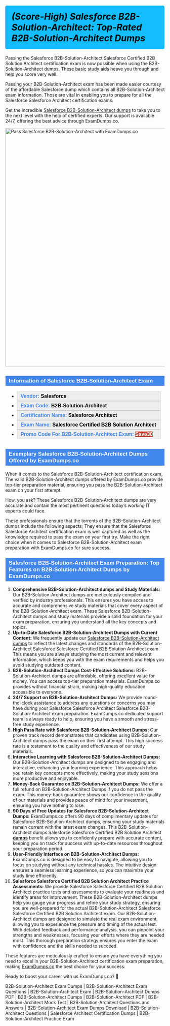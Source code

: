 #     	     <h1><strong><span style="display: block; color: #000000; background: #14BDFF; border: 0.5px solid #AED6F1; border-left: 3px solid #3498DB; padding: .6em; border-radius: 6px;">             <em>(Score-High) Salesforce B2B-Solution-Architect: Top-Rated B2B-Solution-Architect Dumps</em>             </span></strong></h1>            <p>Passing the Salesforce B2B-Solution-Architect Salesforce Certified B2B Solution Architect certification exam is now possible when using the B2B-Solution-Architect dumps. These basic study aids heave you through and help you score very well. </p>            <p>Passing your B2B-Solution-Architect exam has been made easier courtesy of the affordable Salesforce dump which contains all B2B-Solution-Architect exam information. Those are vital in enabling you to prepare for all the Salesforce Salesforce Architect certification exams.</p>            <p>Get the incredible <a href="https://www.examdumps.co/b2b-solution-architect-exam-dumps.html">Salesforce B2B-Solution-Architect dumps</a> to take you to the next level with the help of certified experts. Our support is available 24/7, offering the best advice through ExamDumps.co.</p>            <p><a href="https://www.examdumps.co/"><img src="https://www.examdumps.co//images/banners/big-sale-20-percent-discount-offer-examdumps.jpg" class="postImage" alt="Pass Salesforce B2B-Solution-Architect with ExamDumps.co" width="750"></a></p>                        <h2 style="background: #4287ec; border: 1px solid #cccccc; padding: 5px 10px;">                <span style="color: #ffffff;"><span style="font-size: 11pt;">                    <span style="line-height: normal;">                        <span style="font-family: Calibri,sans-serif;">                            <strong>                                <span style="font-size: 13.0pt;">Information of Salesforce B2B-Solution-Architect Exam</span>                            </strong>                        </span>                    </span></span>                </span>            </h2>                        <ul>                <li style="margin: 0cm 10pt;">                <div style="background: #eee; border: 1px solid #cccccc; padding: 5px 10px; text-align: justify;"><span style="font-size: 11pt;"><span style="line-height: normal;"><span style="tab-stops: list 36.0pt;"><span style="font-family: Calibri,sans-serif;"><strong><span style="font-size: 12.0pt;">                    <span style="color: #4287ec;">Vendor:</span> <span style="color: #000;">Salesforce</span>                    </span></strong></span></span></span></span></div>                </li>                <li style="margin: 0cm 10pt;">                <div style="background: #eee; border: 1px solid #cccccc; padding: 5px 10px; text-align: justify;"><span style="font-size: 11pt;"><span style="line-height: normal;"><span style="tab-stops: list 36.0pt;"><span style="font-family: Calibri,sans-serif;"><strong><span style="font-size: 12.0pt;">                    <span style="color: #4287ec;">Exam Code:</span> <span style="color: #000;">B2B-Solution-Architect</span>                    </span></strong></span></span></span></span></div>                </li>                <li style="margin: 0cm 10pt;">                <div style="background: #eee; border: 1px solid #cccccc; padding: 5px 10px; text-align: justify;"><span style="font-size: 11pt;"><span style="line-height: normal;"><span style="tab-stops: list 36.0pt;"><span style="font-family: Calibri,sans-serif;"><strong><span style="font-size: 12.0pt;">                    <span style="color: #4287ec;">Certification Name:</span> <span style="color: #000;"> Salesforce Architect</span>                    </span></strong></span></span></span></span></div>                </li>                <li style="margin: 0cm 10pt;">                <div style="background: #eee; border: 1px solid #cccccc; padding: 5px 10px; text-align: justify;"><span style="font-size: 11pt;"><span style="line-height: normal;"><span style="tab-stops: list 36.0pt;"><span style="font-family: Calibri,sans-serif;"><strong><span style="font-size: 12.0pt;">                    <span style="color: #4287ec;">Exam Name:</span> <span style="color: #000;">Salesforce Certified B2B Solution Architect</span>                    </span></strong></span></span></span></span></div>                </li>                <li style="margin: 0cm 10pt;">                <div style="background: #eee; border: 1px solid #cccccc; padding: 5px 10px;"><span style="font-size: 11pt;"><span style="line-height: normal;"><span style="tab-stops: list 36.0pt;"><span style="font-family: Calibri,sans-serif;"><strong><span style="font-size: 12.0pt;">                    <span style="color: #4287ec;">Promo Code For B2B-Solution-Architect Exam: </span><span style="color: #fff;"><span style="background-color: #c0392b;">Save30</span>                    </span></span></strong></span></span></span></span></div>                </li>            </ul>                        <h2 style="background: #4287ec; border: 1px solid #cccccc; padding: 5px 10px;">                <span style="color: #ffffff;"><span style="font-size: 11pt;">                    <span style="line-height: normal;">                        <span style="font-family: Calibri,sans-serif;">                            <strong>                                <span style="font-size: 13.0pt;">Exemplary Salesforce B2B-Solution-Architect Dumps Offered by ExamDumps.co</span>                            </strong>                        </span>                    </span></span>                </span>            </h2>                        <p>When it comes to the Salesforce B2B-Solution-Architect certification exam, The valid B2B-Solution-Architect dumps offered by ExamDumps.co provide top-tier preparation material, ensuring you pass the B2B-Solution-Architect exam on your first attempt. </p>            <p>How, you ask? These Salesforce B2B-Solution-Architect dumps are very accurate and contain the most pertinent questions today’s working IT experts could face. </p>            <p>These professionals ensure that the torrents of the B2B-Solution-Architect dumps include the following aspects; They ensure that the Salesforce Salesforce Architect certification exam is well captured as well as the knowledge required to pass the exam on your first try. Make the right choice when it comes to Salesforce B2B-Solution-Architect exam preparation with ExamDumps.co for sure success.</p>                        <h3 style="background: #4287ec; border: 1px solid #cccccc; padding: 5px 10px;">                <span style="color: #ffffff;"><span style="font-size: 11pt;">                    <span style="line-height: normal;">                        <span style="font-family: Calibri,sans-serif;">                            <strong>                                <span style="font-size: 13.0pt;">Salesforce B2B-Solution-Architect Exam Preparation: Top Features on B2B-Solution-Architect Dumps by ExamDumps.co</span>                            </strong>                        </span>                    </span></span>                </span>            </h3>            <ol>                <li><strong>Comprehensive B2B-Solution-Architect dumps and Study Materials:</strong> Our B2B-Solution-Architect dumps are meticulously compiled and verified by industry professionals. This ensures you have access to accurate and comprehensive study materials that cover every aspect of the B2B-Solution-Architect exam. These Salesforce B2B-Solution-Architect dumps and study materials provide a solid foundation for your exam preparation, ensuring you understand all the key concepts and topics.</li>                <li><strong>Up-to-Date Salesforce B2B-Solution-Architect Dumps with Current Content:</strong> We frequently update our <a href="https://www.examdumps.co/salesforce-exam-dumps.html">Salesforce B2B-Solution-Architect dumps</a> to reflect the latest changes and standards of the B2B-Solution-Architect Salesforce Salesforce Certified B2B Solution Architect exam. This means you are always studying the most current and relevant information, which keeps you with the exam requirements and helps you avoid studying outdated content.</li>                <li><strong>B2B-Solution-Architect Dumps Cost-Effective Solutions:</strong> B2B-Solution-Architect dumps are affordable, offering excellent value for money. You can access top-tier preparation materials. ExamDumps.co provides without financial strain, making high-quality education accessible to everyone.</li>                <li><strong>24/7 Support on B2B-Solution-Architect Dumps:</strong> We provide round-the-clock assistance to address any questions or concerns you may have during your Salesforce Salesforce Architect Salesforce B2B-Solution-Architect exam preparation. ExamDumps.co dedicated support team is always ready to help, ensuring you have a smooth and stress-free study experience.</li>                <li><strong>High Pass Rate with Salesforce B2B-Solution-Architect Dumps:</strong> Our proven track record demonstrates that candidates using B2B-Solution-Architect dumps pass the exam on their first attempt. This high success rate is a testament to the quality and effectiveness of our study materials.</li>                <li><strong>Interactive Learning with Salesforce B2B-Solution-Architect Dumps:</strong> Our B2B-Solution-Architect dumps are designed to be engaging and interactive, enhancing your learning experience. This approach helps you retain key concepts more effectively, making your study sessions more productive and enjoyable.</li>                <li><strong>Money-Back Guarantee on B2B-Solution-Architect Dumps:</strong> We offer a full refund on B2B-Solution-Architect Dumps if you do not pass the exam. This money-back guarantee shows our confidence in the quality of our materials and provides peace of mind for your investment, ensuring you have nothing to lose.</li>                <li><strong>90 Days of Free Updates for Salesforce B2B-Solution-Architect Dumps:</strong> ExamDumps.co offers 90 days of complimentary updates for Salesforce B2B-Solution-Architect dumps, ensuring your study materials remain current with the latest exam changes. This B2B-Solution-Architect dumps Salesforce Salesforce Certified B2B Solution Architect <a href="https://github.com/ITcertificationdumps/How-350-801-Dumps-Can-Help-You-Master-Cisco-Certified-Internetwork-Expert-Collaboration-Fast/"><b>dumps</b></a> benefit allows you to confidently prepare with accurate content, keeping you on track for success with up-to-date resources throughout your preparation period.</li>                <li><strong>User-Friendly Interface on B2B-Solution-Architect Dumps:</strong> ExamDumps.co is designed to be easy to navigate, allowing you to focus on studying without any technical hassles. The intuitive design ensures a seamless learning experience, so you can maximize your study time efficiently.</li>                <li><strong>Salesforce Salesforce Certified B2B Solution Architect Practice Assessments:</strong> We provide Salesforce Salesforce Certified B2B Solution Architect practice tests and assessments to evaluate your readiness and identify areas for improvement. These B2B-Solution-Architect dumps help you gauge your progress and refine your study strategy, ensuring you are well-prepared for the actual B2B-Solution-Architect Salesforce Salesforce Certified B2B Solution Architect exam. Our B2B-Solution-Architect dumps are designed to simulate the real exam environment, allowing you to experience the pressure and timing of the actual test. With detailed feedback and performance analysis, you can pinpoint your strengths and weaknesses, focusing your efforts where they are needed most. This thorough preparation strategy ensures you enter the exam with confidence and the skills needed to succeed.</li>            </ol>                        <p>These features are meticulously crafted to ensure you have everything you need to excel in your B2B-Solution-Architect certification exam preparation, making <a href="https://www.examdumps.co/">ExamDumps.co</a> the best choice for your success.</p>            <p>Ready to boost your career with us ExamDumps.co? 🚀</p>    
    
B2B-Solution-Architect Exam Dumps | B2B-Solution-Architect Exam Questions | B2B-Solution-Architect Exam | B2B-Solution-Architect Dumps PDF | B2B-Solution-Architect Dumps | B2B-Solution-Architect PDF | B2B-Solution-Architect Mock Test | B2B-Solution-Architect Questions and Answers | B2B-Solution-Architect Exam Dumps Download | B2B-Solution-Architect Questions | Salesforce Architect Certification Dumps | B2B-Solution-Architect Practice Exam

